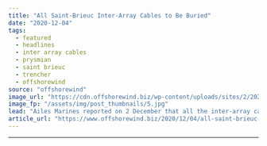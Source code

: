 ```yaml
---
title: "All Saint-Brieuc Inter-Array Cables to Be Buried"
date: "2020-12-04"
tags: 
  - featured
  - headlines
  - inter array cables
  - prysmian
  - saint brieuc
  - trencher
  - offshorewind
source: "offshorewind"
image_url: "https://cdn.offshorewind.biz/wp-content/uploads/sites/2/2020/12/04113005/Ailes-Marines_trencher-for-Saint-Brieuc-OWF.jpg"
image_fp: "/assets/img/post_thumbnails/5.jpg"
lead: "Ailes Marines reported on 2 December that all the inter-array cables at the Saint-Brieuc"
article_url: "https://www.offshorewind.biz/2020/12/04/all-saint-brieuc-inter-array-cables-to-be-buried/"
---
```


---

